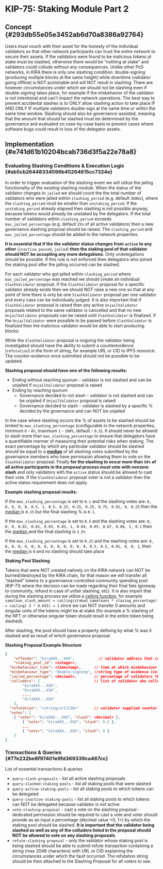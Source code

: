 # KIP-75: Staking Module Part 2

## Concept {#293db55e05e3452ab6d70a8386a92764}


Users must vouch with their asset for the honesty of the individual validators so that other network participants can trust the entire network to secure their assets. If the validators were found to be malicious tokens at stake must be slashed, otherwise there would be “nothing at stake” and validators could collude without any consequences. Unlike other PoS networks, in KIRA there is only one slashing condition: double-signing (producing multiple blocks at the same height) while downtime (validator going offline) is NOT punishable and will NOT result in slashing. There are however circumstances under which we should not be slashing even if double-signing takes place, for example if the misbehavior of the validator is not intentional and can't impact the network operations. The best way to prevent accidental slashes is to ONLY allow slashing action to take place IF AND ONLY IF multiple validators double-sign at the same time or within the same time window. Slashing should also be governance-assisted, meaning that the amount that should be slashed must be determined by the governance and evaluated on case-by-case basis to prevent cases where software bugs could result in loss of the delegator assets. 


## Implementation {#e741d61b10204bcab736d3f5a22e78a8}


### Evaluating Slashing Conditions & Execution Logic {#ab5cb26448334596b45264615cc7324e}


In order to trigger evaluation of the slashing event we will utilize the jailing functionality of the existing slashing module. When the status of the validator changes to `jailed` we should count the the total number of validators who were jailed within `slashing_period` (e.g. default `3600s`), where the `slashing_period` must be smaller than `unstaking_period`. If the `unstaking_period` already elapsed then slashing is not possible anyway, because tokens would already be unstaked by the delegators. If the total number of validators within `slashing_period` exceeds `max_jailed_percentage` (e.g. default `25%` of all active validators) then a new governance slashing proposal should be raised. The `slashing_period` and `max_jailed_percentage` should be added to the network properties. 


**It is essential that if the the validator status changes from** **`active`** **to any other** (`inactive`, `paused`, `jailed`) **then the staking pool of that validator should NOT be accepting any more delegations**. Only undelegations should be possible. If this rule is not enforced then delegators who joined the staking pool after the jailing occurred can be slashed.


For each validator who got jailed within `slashing_period` where `max_jailed_percentage` was reached we should create an individual `SlashValidator` proposal. If the `SlashValidator` proposal for a specific validator already exists then we should NOT raise a new one so that at any point of time there is only be one `SlashValidator` proposal per one validator and every case can be individually judged. It is also important that if `SlashValidator` proposal is raised then any active `UnjailValidator` proposals related to the same validator is cancelled and that no new `UnjailValidator` proposals can be raised until `SlashValidator` is finalized. If the `UnjailValidator` were possible to be passed before `SlashValidator` is finalized then the malicious validator would be able to start producing blocks.


While the `SlashValidator` proposal is ongoing the validator being investigated should have the ability to submit a counterevidence (`refutation`) in the form of string, for example URL or CID to IPFS resource. The counter-evidence once submitted should not be possible to be updated.


**Slashing proposal should have one of the following results:**

- Ending without reaching quorum - validator is not slashed and can be unjailed if `UnjailValidator` proposal is raised
- Ending by reaching quorum
	- Governance decided to not slash - validator is not slashed and can be unjailed if `UnjailValidator` proposal is raised
	- Governance decided to slash - validator is slashed by a specific % decided by the governance and can NOT be unjailed

In the case where slashing occurs the % of assets to be slashed should be limited to `max_slashing_percentage` (configurable in the network properties, minimum `0` - `0%`, maximum `1` - `100%`, default - `0.5`). It should never be allowed to slash more than `max_slashing_percentage` to ensure that delegators have a quantifiable manner of measuring their potential risks when staking. The exact percentage by which any particular validator should be slashed should be equal to a [**median**](https://en.wikipedia.org/wiki/Median) of all slashing votes submitted by the governance members who have permission allowing them to vote on the `SlashValidator` proposal. Finally **for the slashing to occur more than** **`50%`** **of all active participants in the proposal process must vote with nonzero slash** and only validators with the `active` status should be allowed to cast their vote. If the `SlashValidator` proposal voter is not a validator then the active status requirement does not apply.


**Example slashing proposal results:**


If the `max_slashing_percentage` is set to `0.1` and the slashing votes are: `0, 0, 0, 0, 0, 0.5, 1, 0.5, 0.25, 0.25, 0.25, 0.75, 0.01, 0, 0.25`  then the [median ](https://www.calculator.net/mean-median-mode-range-calculator.html)is `0.25` but the final slashing % is `0.1`.


If the `max_slashing_percentage` is set to `0.5` and the slashing votes are: `0, 0, 0, 0.01, 0.01, 0.03, 0.03, 1, 0.04, 0.05, 0.07, 0.08, 1, 0.1` then the [median ](https://www.calculator.net/mean-median-mode-range-calculator.html)and the final slashing is `3.5%`


If the `max_slashing_percentage` is set to `0.25` and the slashing votes are: `0, 0, 0, 0, 0, 0, 0, 0, 0, 0, 0, 0, 0, 0, 0.5, 0.5, 0.01, 0, 0, 1`, then the [median ](https://www.calculator.net/mean-median-mode-range-calculator.html)is `0` and no slashing should take place


**Staking Pool Slashing**


Tokens that were NOT created natively on the KIRA network can NOT be burned/destroyed by the KIRA chain, for that reason we will transfer all “slashed” tokens to a governance-controlled community spending pool (KIP-71) where the decision can be made regarding their final fate (giveway to community, refund in case of unfair slashing, etc).  It is also import that during the slashing process we utilize a [ceiling function](https://en.wikipedia.org/wiki/Floor_and_ceiling_functions), for example `samolean_slash_amount = cailing(staked_samoleans * slasing_percentage) = cailing( 5 * 0.035) = 1` since we can NOT transfer 0 amounts and singular units of the tokens might be at stake (for example a % slashing of the NFT or otherwise singular token should result in the entire token being slashed). 


After slashing, the pool should have a property defining by what % was it slashed and as result of which governance proposal.


**Slashing Proposal Example Structure**


```json
{
	"offender": "kiraXXX...XXX",           // validator address that commited a fault
	"staking_pool_id": <integer>,
  "misbehaviour_time": <timestamp>,      // time at which misbehaviour occured
  "misbehaviour_type": "double-signing", //string type of evidence (in the future there can be different types)
  "jailed_percentage": <decimal>,        // percentage of validators that was jailed (colluded)
  "colluders": [                         // list of validator who colluded with a misbehaving validator
		"kiraXXX...XXX",
		"kiraXXX...XXX",
		...,
		"kiraXXX...XXX"
	],
  "refutation": "<string/url/CID>"       // validator supplied counter-evidence proving that his behaviour was not intentionally malicious,
  "votes": [
    { "voter": "kiraXXX...XXX", "slash": <decimal> },
		{ "voter": "kiraXXX...XXX", "slash": 0.5 },
		...
		{ "voter": "kiraXXX...XXX", "slash": 0 }
	]
}
```


### Transactions & Queries  {#77e232be8f97401e9fd369339ca467cc}


List of essential transactions & queries

- `query-slash-proposals` - list all active slashing proposals
- `query-slashed-staking-pools` - list all staking pools that were slashed
- `query-active-staking-pools` - list all staking pools to which tokens can be delegated
- `query-inactive-staking-pools` - list all staking pools to which tokens can NOT be delegated because validator is not active
- `vote-slashing-proposal` - cast a vote on the slashing proposal - dedicated permission should be required to cast a vote and voter should provide as an input a percentage (decimal value &lt;0, 1&gt;) by which the staking pool should be slashed. **It is important that the validator being slashed as well as any of the colluders listed in the proposal should NOT be allowed to vote on any slashing proposals**.
- `refute-slashing-proposal` - only the validator whose staking pool is being slashed should be able to submit refute transaction containing a string (max 2048 characters) with URL or CID explaining the circumstances under which the fault occurred. The refutation string should be then attached to the Slashing Proposal for all voters to see.
